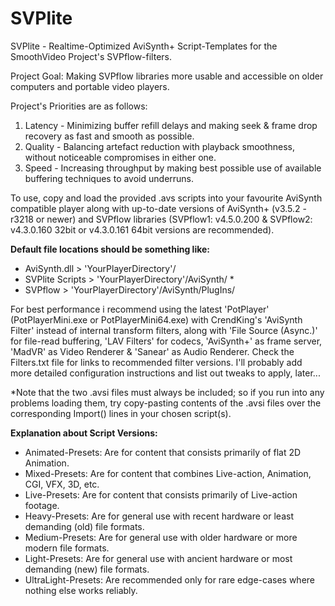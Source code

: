 # SVPlite
SVPlite - Realtime-Optimized AviSynth+ Script-Templates for the SmoothVideo Project's SVPflow-filters.

Project Goal: Making SVPflow libraries more usable and accessible on older computers and portable video players.

Project's Priorities are as follows:
1. Latency - Minimizing buffer refill delays and making seek & frame drop recovery as fast and smooth as possible.
2. Quality - Balancing artefact reduction with playback smoothness, without noticeable compromises in either one.
3. Speed   - Increasing throughput by making best possible use of available buffering techniques to avoid underruns.

To use, copy and load the provided .avs scripts into your favourite AviSynth compatible player along with up-to-date versions of AviSynth+ (v3.5.2 - r3218 or newer) and SVPflow libraries (SVPflow1: v4.5.0.200 & SVPflow2: v4.3.0.160 32bit or v4.3.0.161 64bit versions are recommended).

**Default file locations should be something like:**
* AviSynth.dll > 'YourPlayerDirectory'/
* SVPlite Scripts > 'YourPlayerDirectory'/AviSynth/ *
* SVPflow > 'YourPlayerDirectory'/AviSynth/PlugIns/

For best performance i recommend using the latest 'PotPlayer' (PotPlayerMini.exe or PotPlayerMini64.exe) with CrendKing's 'AviSynth Filter' instead of internal transform filters, along with 'File Source (Async.)' for file-read buffering, 'LAV Filters' for codecs, 'AviSynth+' as frame server, 'MadVR' as Video Renderer & 'Sanear' as Audio Renderer. Check the Filters.txt file for links to recommended filter versions. I'll probably add more detailed configuration instructions and list out tweaks to apply, later...

*Note that the two .avsi files must always be included; so if you run into any problems loading them, try copy-pasting contents of the .avsi files over the corresponding Import() lines in your chosen script(s).


**Explanation about Script Versions:**
* Animated-Presets: Are for content that consists primarily of flat 2D Animation.
* Mixed-Presets: Are for content that combines Live-action, Animation, CGI, VFX, 3D, etc.
* Live-Presets: Are for content that consists primarily of Live-action footage.
* Heavy-Presets: Are for general use with recent hardware or least demanding (old) file formats.
* Medium-Presets: Are for general use with older hardware or more modern file formats.
* Light-Presets: Are for general use with ancient hardware or most demanding (new) file formats.
* UltraLight-Presets: Are recommended only for rare edge-cases where nothing else works reliably.
